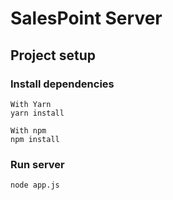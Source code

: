 # SalesPoint Server

## Project setup
### Install dependencies
```
With Yarn
yarn install

With npm
npm install
```

### Run server
```
node app.js
```
